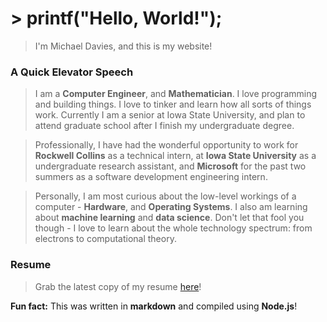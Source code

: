 # > printf("Hello, World!");

> I'm Michael Davies, and this is my website!

### A Quick Elevator Speech

> I am a **Computer Engineer**, and **Mathematician**. I love programming and building things. I love to tinker and learn how all sorts of things work. Currently I am a senior at Iowa State University, and plan to attend graduate school after I finish my undergraduate degree.

> Professionally, I have had the wonderful opportunity to work for **Rockwell Collins** as a technical intern, at **Iowa State University** as a undergraduate research assistant, and **Microsoft** for the past two summers as a software development engineering intern. 

> Personally, I am most curious about the low-level workings of a computer - **Hardware**, and **Operating Systems**. I also am learning about **machine learning** and **data science**. Don't let that fool you though - I love to learn about the whole technology spectrum: from electrons to computational theory. 

### Resume
> Grab the latest copy of my resume [here](https://1drv.ms/b/s!AhBV_pq3X7p3gYBLgsMJOfl9ees54A)!


**Fun fact:** This was written in **markdown** and compiled using **Node.js**!